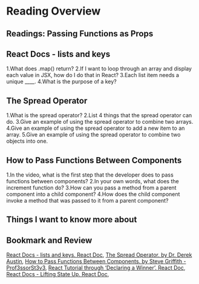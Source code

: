 # Reading Overview

## Readings: Passing Functions as Props

## React Docs - lists and keys

1.What does .map() return?
2.If I want to loop through an array and display each value in JSX, how do I do that in React?
3.Each list item needs a unique ____.
4.What is the purpose of a key?

## The Spread Operator

1.What is the spread operator?
2.List 4 things that the spread operator can do.
3.Give an example of using the spread operator to combine two arrays.
4.Give an example of using the spread operator to add a new item to an array.
5.Give an example of using the spread operator to combine two objects into one.

## How to Pass Functions Between Components

1.In the video, what is the first step that the developer does to pass functions between components?
2.In your own words, what does the increment function do?
3.How can you pass a method from a parent component into a child component?
4.How does the child component invoke a method that was passed to it from a parent component?

## Things I want to know more about

## Bookmark and Review

[React Docs - lists and keys. React Doc](https://reactjs.org/docs/lists-and-keys.html),
[The Spread Operator. by Dr. Derek Austin](https://medium.com/coding-at-dawn/how-to-use-the-spread-operator-in-javascript-b9e4a8b06fab),
[How to Pass Functions Between Components. by Steve Griffith - Prof3ssorSt3v3](https://www.youtube.com/watch?v=c05OL7XbwXU),
[React Tutorial through ‘Declaring a Winner’. React Doc](https://reactjs.org/docs/handling-events.html),
[React Docs - Lifting State Up. React Doc](https://reactjs.org/docs/lifting-state-up.html),
